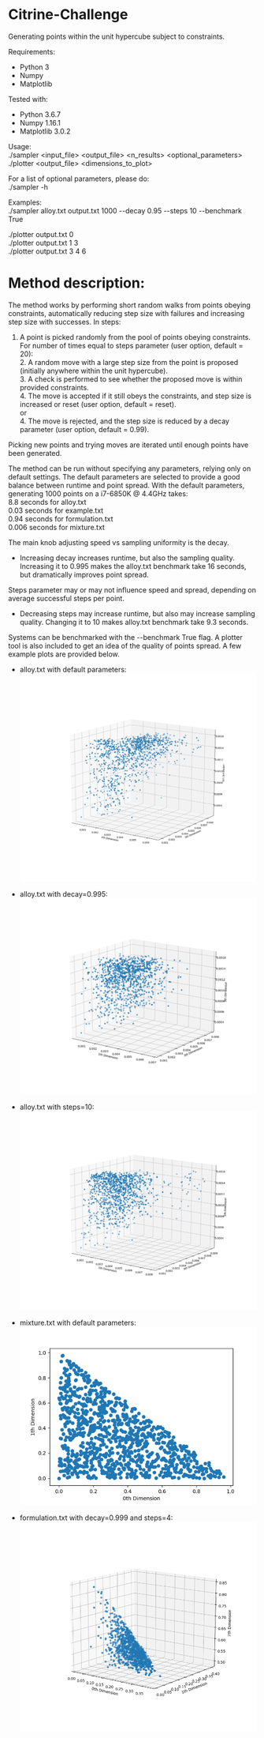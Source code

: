 # Citrine-Challenge
Generating points within the unit hypercube subject to constraints.

Requirements:
* Python 3
* Numpy
* Matplotlib

Tested with:
* Python 3.6.7
* Numpy 1.16.1
* Matplotlib 3.0.2

Usage:  
./sampler <input_file> <output_file> <n_results> <optional_parameters>  
./plotter <output_file> <dimensions_to_plot>

For a list of optional parameters, please do:  
./sampler -h 

Examples:  
./sampler alloy.txt output.txt 1000 --decay 0.95 --steps 10 --benchmark True  

./plotter output.txt 0  
./plotter output.txt 1 3  
./plotter output.txt 3 4 6  

# Method description:
The method works by performing short random walks from points obeying constraints, automatically reducing step size with failures and increasing step size with successes.
In steps:

1. A point is picked randomly from the pool of points obeying constraints.  
For number of times equal to steps parameter (user option, default = 20):  
    2. A random move with a large step size from the point is proposed (initially anywhere within the unit hypercube).  
    3. A check is performed to see whether the proposed move is within provided constraints.  
    4. The move is accepted if it still obeys the constraints, and step size is increased or reset (user option, default = reset).  
    or  
    4. The move is rejected, and the step size is reduced by a decay parameter (user option, default = 0.99).

Picking new points and trying moves are iterated until enough points have been generated.

The method can be run without specifying any parameters, relying only on default settings. The default parameters are selected to provide a good balance between runtime and point spread.
With the default parameters, generating 1000 points on a i7-6850K @ 4.4GHz takes:  
8.8 seconds for alloy.txt  
0.03 seconds for example.txt  
0.94 seconds for formulation.txt  
0.006 seconds for mixture.txt  

The main knob adjusting speed vs sampling uniformity is the decay.  
* Increasing decay increases runtime, but also the sampling quality. Increasing it to 0.995 makes the alloy.txt benchmark take 16 seconds, but dramatically improves point spread.

Steps parameter may or may not influence speed and spread, depending on average successful steps per point.
* Decreasing steps may increase runtime, but also may increase sampling quality. Changing it to 10 makes alloy.txt benchmark take 9.3 seconds.


Systems can be benchmarked with the --benchmark True flag. A plotter tool is also included to get an idea of the quality of points spread. A few example plots are provided below.
* alloy.txt with default parameters:
![ScreenShot](plots/alloy_default.png)

* alloy.txt with decay=0.995:
![ScreenShot](plots/alloy_decay0995.png)

* alloy.txt with steps=10:
![ScreenShot](plots/alloy_steps10.png)

* mixture.txt with default parameters:
![ScreenShot](plots/mixture_default.png)

* formulation.txt with decay=0.999 and steps=4:
![ScreenShot](plots/formulation_decay0999_steps4.png)
